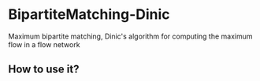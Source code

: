 BipartiteMatching-Dinic
=======================

Maximum bipartite matching, Dinic's algorithm for computing the maximum flow in a flow network

<h2>How to use it? </h2>
